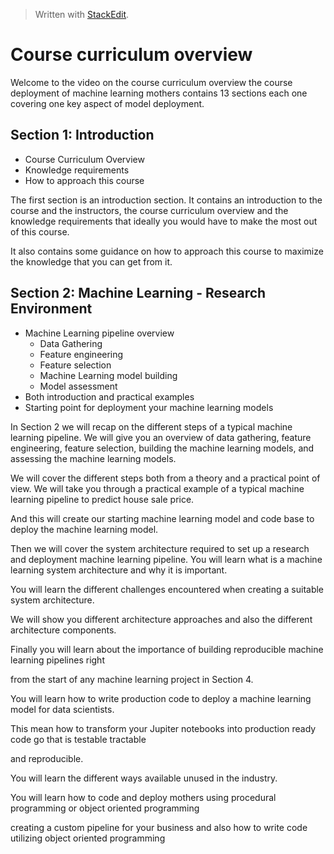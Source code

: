 > Written with [StackEdit](https://stackedit.io/).

# Course curriculum overview

Welcome to the video on the course curriculum overview the course deployment of machine learning mothers contains 13 sections each one covering one key aspect of model deployment.

## Section 1: Introduction

- Course Curriculum Overview
- Knowledge requirements
- How to approach this course

The first section is an introduction section. It contains an introduction to the course and the instructors,  the course curriculum overview and the knowledge requirements that ideally you would have to make the most out of this course. 

It also contains some guidance on how to approach this course to maximize the knowledge that you can get from it.

## Section 2: Machine Learning - Research Environment

- Machine Learning pipeline overview
	- Data Gathering
	- Feature engineering
	- Feature selection
	- Machine Learning model building
	- Model assessment
- Both introduction and practical examples
- Starting point for deployment your machine learning models

In Section 2 we will recap on the different steps of a typical machine learning pipeline. We will give you an overview of data gathering, feature engineering, feature selection, building the machine learning models, and assessing the machine learning models.

We will cover the different steps both from a theory and a practical point of view. We will take you through a practical example of a typical machine learning pipeline to predict house sale price.

And this will create our starting machine learning model and code base to deploy the machine learning model.

Then we will cover the system architecture required to set up a research and deployment machine learning pipeline. You will learn what is a machine learning system architecture and why it is important.

You will learn the different challenges encountered when creating a suitable system architecture.

We will show you different architecture approaches and also the different architecture components.

Finally you will learn about the importance of building reproducible machine learning pipelines right

from the start of any machine learning project in Section 4.

You will learn how to write production code to deploy a machine learning model for data scientists.

This mean how to transform your Jupiter notebooks into production ready code go that is testable tractable

and reproducible.

You will learn the different ways available unused in the industry.

You will learn how to code and deploy mothers using procedural programming or object oriented programming

creating a custom pipeline for your business and also how to write code utilizing object oriented programming


<!--stackedit_data:
eyJoaXN0b3J5IjpbNjk2NjY3MDE0XX0=
-->